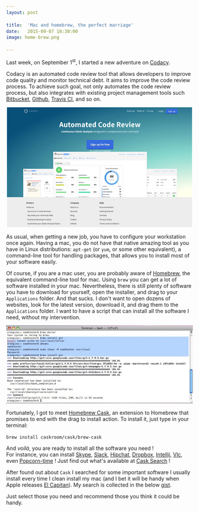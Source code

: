 ```yaml
---
layout: post

title:  'Mac and homebrew, the perfect marriage'
date:   2015-09-07 18:30:00
image: home-brew.png

---
```

<span class="dropcap">L</span>ast week, on September 1<sup>st</sup>, I started a new adventure on [Codacy](https://www.codacy.com/).

Codacy is an automated code review tool that allows developers to improve code quality and monitor technical debt. It aims to improve the code review process. To achieve such goal, not only automates the code review process, but also integrates with existing project management tools such [Bitbucket](https://bitbucket.org/), [Github](https://github.com/), [Travis CI](https://travis-ci.org/), and so on.

<p align='center'><img src='/assets/img/codacy-homepage.jpg' alt='Codacy homepage' title='Codacy homepage' width='500px'/></p>

As usual, when getting a new job, you have to configure your workstation once again. Having a mac, you do not have that native amazing tool as you have in Linux distributions: `apt-get` (or `yum`, or some other equivalent), a command-line tool for handling packages, that allows you to install most of your software easily.

Of course, if you are a mac user, you are probably aware of [Homebrew](http://brew.sh/), the equivalent command-line tool for mac. Using `brew` you can get a lot of software installed in your mac. Nevertheless, there is still plenty of software you have to download for yourself, open the installer, and drag to your `Applications` folder. And that sucks. I don't want to open dozens of websites, look for the latest version, download it, and drag them to the `Applications` folder. I want to have a script that can install all the software I need, without my intervention.

<p align='center'><img src='/assets/img/brew-install-git.jpg' alt='brew install git' title='brew install git' width='600px'/></p>

Fortunately, I got to meet [Homebrew Cask](http://caskroom.io/), an extension to Homebrew that promises to end with the drag to install action. To install it, just type in your terminal:

<code>brew install caskroom/cask/brew-cask</code>

And <i>voilà</i>, you are ready to install all the software you need !
</br>
For instance, you can install [Skype](http://www.skype.com), [Slack](https://slack.com/), [Hipchat](https://www.hipchat.com/), [Dropbox](https://www.dropbox.com/), [Intellij](https://www.jetbrains.com/idea/), [Vlc](http://www.videolan.org/vlc/), even [Popcorn-time](https://popcorntime.io/) ! Just find out what's available at [Cask Search](https://caskroom.github.io/search) !

After found out about `Cask` I searched for some important software I usually install every time I clean install my mac (and I bet it will be handy when Apple releases [El Capitan](http://www.apple.com/osx/elcapitan-preview/)). My search is collected in the below [gist](https://gist.github.com/pedrorijo91/38c9b6738f0154d85cd0).

<script src="https://gist.github.com/pedrorijo91/38c9b6738f0154d85cd0.js"></script>

Just select those you need and recommend those you think it could be handy.
